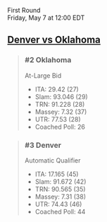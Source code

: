 First Round  
Friday, May 7 at 12:00 EDT
## [Denver vs Oklahoma](https://www.ncaa.com/game/5833376) 

> ### #2 Oklahoma  
> At-Large Bid  
> - ITA: 29.42 (27)  
> - Slam: 93.046 (29)  
> - TRN: 91.228 (28)  
> - Massey: 7.32 (37)  
> - UTR: 77.53 (28)  
> - Coached Poll: 26  

> ### #3 Denver  
> Automatic Qualifier  
> - ITA: 17.165 (45)  
> - Slam: 91.672 (42)  
> - TRN: 90.565 (35)  
> - Massey: 7.31 (38)  
> - UTR: 74.43 (46)  
> - Coached Poll: 44  